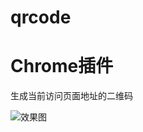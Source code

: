 # qrcode
# Chrome插件

生成当前访问页面地址的二维码

![效果图](http://ifelsend.com/blog/wp-content/uploads/2017/03/screenshot.png)
